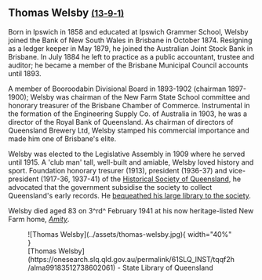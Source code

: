 ## Thomas Welsby <small>[(13‑9‑1)](https://brisbane.discovereverafter.com/profile/31711863 "Go to Memorial Information" )</small>

<!-- From graveside information sign -->

Born in Ipswich in 1858 and educated at Ipswich Grammer School, Welsby joined the Bank of New South Wales in Brisbane in October 1874. Resigning as a ledger keeper in May 1879, he joined the Australian Joint Stock Bank in Brisbane. In July 1884 he left to practice as a public accountant, trustee and auditor; he became a member of the Brisbane Municipal Council accounts until 1893.

A member of Booroodabin Divisional Board in 1893-1902 (chairman 1897-1900); Welsby was chairman of the New Farm State School committee and honorary treasurer of the Brisbane Chamber of Commerce. Instrumental in the formation of the Engineering Supply Co. of Australia in 1903, he was a director of the Royal Bank of Queensland. As chairman of directors of Queensland Brewery Ltd, Welsby stamped his commercial importance and made him one of Brisbane's elite.

Welsby was elected to the Legislative Assembly in 1909 where he served until 1915. A 'club man' tall, well-built and amiable, Welsby loved history and sport. Foundation honorary tresurer (1913), president (1936-37) and vice-president (1917-36, 1937-41) of the [Historical Society of Queensland](https://queenslandhistory.org), he advocated that the government subsidise the society to collect Queensland's early records. He [bequeathed his large library to the society](https://queenslandhistory.org/welsby-library/).

Welsby died aged 83 on 3^rd^ February 1941 at his now heritage-listed New Farm home, *[Amity](https://apps.des.qld.gov.au/heritage-register/detail/?id=600264)*.

<figure markdown>
  ![Thomas Welsby](../assets/thomas-welsby.jpg){ width="40%" }
  <figcaption markdown>[Thomas Welsby](https://onesearch.slq.qld.gov.au/permalink/61SLQ_INST/tqqf2h/alma99183512738602061) - State Library of Queensland</figcaption>
</figure>